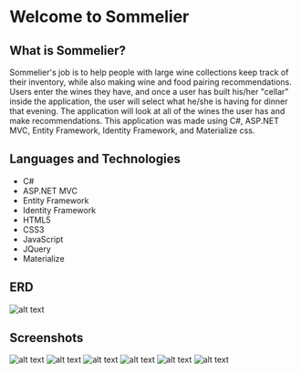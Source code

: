 # Welcome to Sommelier


## What is Sommelier?


Sommelier's job is to help people with large wine collections keep track of their inventory, while also making wine and food pairing recommendations. Users enter the wines they have, and once a user has built his/her "cellar" inside the application, the user will select what he/she is having for dinner that evening. The application will look at all of the wines the user has and make recommendations. This application was made using C#, ASP.NET MVC, Entity Framework, Identity Framework, and Materialize css.


## Languages and Technologies
* C#
* ASP.NET MVC
* Entity Framework
* Identity Framework
* HTML5
* CSS3
* JavaScript
* JQuery
* Materialize

## ERD
![alt text](Sommelier/wwwroot/READMEimgs/ERD.png)

## Screenshots
![alt text](Sommelier/wwwroot/READMEimgs/Login.png)
![alt text](Sommelier/wwwroot/READMEimgs/MyCellar.png)
![alt text](Sommelier/wwwroot/READMEimgs/AddWine.png)
![alt text](Sommelier/wwwroot/READMEimgs/Details.png)
![alt text](Sommelier/wwwroot/READMEimgs/FoodSelect.png)
![alt text](Sommelier/wwwroot/READMEimgs/Recommendations.png)

